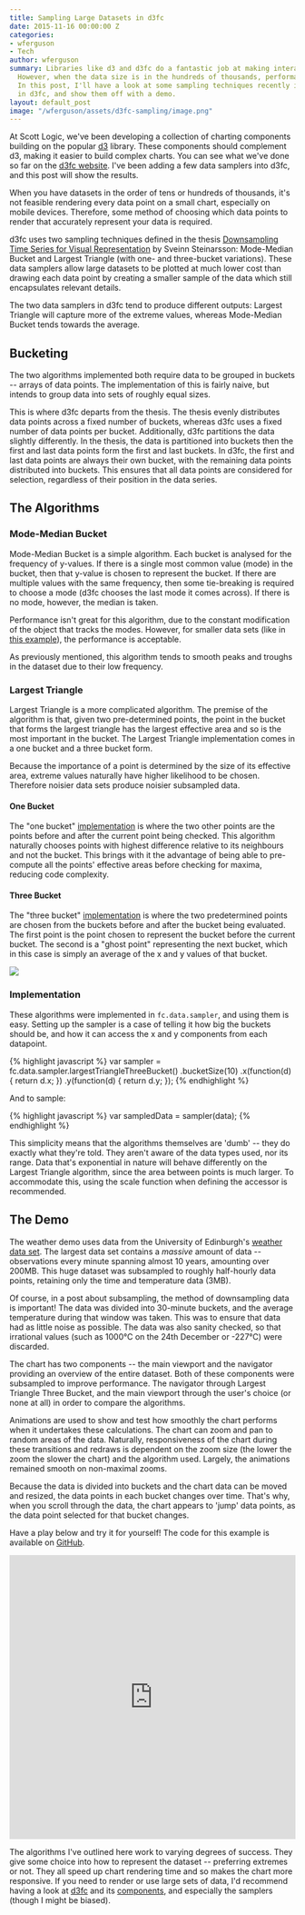 ```yaml
---
title: Sampling Large Datasets in d3fc
date: 2015-11-16 00:00:00 Z
categories:
- wferguson
- Tech
author: wferguson
summary: Libraries like d3 and d3fc do a fantastic job at making interactive charts.
  However, when the data size is in the hundreds of thousands, performance suffers.
  In this post, I'll have a look at some sampling techniques recently implemented
  in d3fc, and show them off with a demo.
layout: default_post
image: "/wferguson/assets/d3fc-sampling/image.png"
---
```


At Scott Logic, we've been developing a collection of charting components building on the popular [d3](http://d3js.org/) library. These components should complement d3, making it easier to build complex charts. You can see what we've done so far on the [d3fc website](http://d3fc.io/). I've been adding a few data samplers into d3fc, and this post will show the results.

When you have datasets in the order of tens or hundreds of thousands, it's not feasible rendering every data point on a small chart, especially on mobile devices. Therefore, some method of choosing which data points to render that accurately represent your data is required.

d3fc uses two sampling techniques defined in the thesis [Downsampling Time Series for Visual Representation](http://skemman.is/stream/get/1946/15343/37285/3/SS_MSthesis.pdf) by Sveinn Steinarsson: Mode-Median Bucket and Largest Triangle (with one- and three-bucket variations). These data samplers allow large datasets to be plotted at much lower cost than drawing each data point by creating a smaller sample of the data which still encapsulates relevant details.

The two data samplers in d3fc tend to produce different outputs: Largest Triangle will capture more of the extreme values, whereas Mode-Median Bucket tends towards the average.

## Bucketing

The two algorithms implemented both require data to be grouped in buckets -- arrays of data points. The implementation of this is fairly naive, but intends to group data into sets of roughly equal sizes.

This is where d3fc departs from the thesis. The thesis evenly distributes data points across a fixed number of buckets, whereas d3fc uses a fixed number of data points per bucket. Additionally, d3fc partitions the data slightly differently. In the thesis, the data is partitioned into buckets then the first and last data points form the first and last buckets. In d3fc, the first and last data points are always their own bucket, with the remaining data points distributed into buckets. This ensures that all data points are considered for selection, regardless of their position in the data series.

## The Algorithms

### Mode-Median Bucket

Mode-Median Bucket is a simple algorithm. Each bucket is analysed for the frequency of y-values. If there is a single most common value (mode) in the bucket, then that y-value is chosen to represent the bucket. If there are multiple values with the same frequency, then some tie-breaking is required to choose a mode (d3fc chooses the last mode it comes across). If there is no mode, however, the median is taken.

Performance isn't great for this algorithm, due to the constant modification of the object that tracks the modes. However, for smaller data sets (like in [this example](https://d3fc.io/api/sample-api.html#mode-median)), the performance is acceptable.

As previously mentioned, this algorithm tends to smooth peaks and troughs in the dataset due to their low frequency.

### Largest Triangle

Largest Triangle is a more complicated algorithm. The premise of the algorithm is that, given two pre-determined points, the point in the bucket that forms the largest triangle has the largest effective area and so is the most important in the bucket. The Largest Triangle implementation comes in a one bucket and a three bucket form.

Because the importance of a point is determined by the size of its effective area, extreme values naturally have higher likelihood to be chosen. Therefore noisier data sets produce noisier subsampled data.

#### One Bucket

The "one bucket" [implementation](https://d3fc.io/api/sample-api.html#largest-triangle-one-bucket) is where the two other points are the points before and after the current point being checked. This algorithm naturally chooses points with highest difference relative to its neighbours and not the bucket. This brings with it the advantage of being able to pre-compute all the points' effective areas before checking for maxima, reducing code complexity.

#### Three Bucket

The "three bucket" [implementation](https://d3fc.io/api/sample-api.html#largest-triangle-three-buckets) is where the two predetermined points are chosen from the buckets before and after the bucket being evaluated. The first point is the point chosen to represent the bucket before the current bucket. The second is a "ghost point" representing the next bucket, which in this case is simply an average of the x and y values of that bucket.

<img src="{{ site.baseurl }}/wferguson/assets/d3fc-sampling/image.PNG" />

### Implementation

These algorithms were implemented in `fc.data.sampler`, and using them is easy. Setting up the sampler is a case of telling it how big the buckets should be, and how it can access the x and y components from each datapoint.

{% highlight javascript %}
var sampler = fc.data.sampler.largestTriangleThreeBucket()
    .bucketSize(10)
    .x(function(d) { return d.x; })
    .y(function(d) { return d.y; });
{% endhighlight %}

And to sample:

{% highlight javascript %}
var sampledData = sampler(data);
{% endhighlight %}

This simplicity means that the algorithms themselves are 'dumb' -- they do exactly what they're told. They aren't aware of the data types used, nor its range. Data that's exponential in nature will behave differently on the Largest Triangle algorithm, since the area between points is much larger. To accommodate this, using the scale function when defining the accessor is recommended.

## The Demo
The weather demo uses data from the University of Edinburgh's [weather data set](http://www.ed.ac.uk/schools-departments/geosciences/weather-station/download-weather-data). The largest data set contains a *massive* amount of data -- observations every minute spanning almost 10 years, amounting over 200MB. This huge dataset was subsampled to roughly half-hourly data points, retaining only the time and temperature data (3MB).

Of course, in a post about subsampling, the method of downsampling data is important! The data was divided into 30-minute buckets, and the average temperature during that window was taken. This was to ensure that data had as little noise as possible. The data was also sanity checked, so that irrational values (such as 1000&deg;C on the 24th December or -227&deg;C) were discarded.

The chart has two components -- the main viewport and the navigator providing an overview of the entire dataset. Both of these components were subsampled to improve performance. The navigator through Largest Triangle Three Bucket, and the main viewport through the user's choice (or none at all) in order to compare the algorithms.

Animations are used to show and test how smoothly the chart performs when it undertakes these calculations. The chart can zoom  and pan to random areas of the data. Naturally, responsiveness of the chart during these transitions and redraws is dependent on the zoom size (the lower the zoom the slower the chart) and the algorithm used. Largely, the animations remained smooth on non-maximal zooms.

Because the data is divided into buckets and the chart data can be moved and resized, the data points in each bucket changes over time. That's why, when you scroll through the data, the chart appears to 'jump' data points, as the data point selected for that bucket changes.

Have a play below and try it for yourself! The code for this example is available on [GitHub](https://github.com/WPFerg/wpferg.github.io/tree/master/d3fc-samplers).

<iframe src="http://wpferg.github.io/d3fc-samplers" style="width: 100%; height: 500px; border: none; overflow: hidden;"></iframe>

The algorithms I've outlined here work to varying degrees of success. They give some choice into how to represent the dataset -- preferring extremes or not. They all speed up chart rendering time and so makes the chart more responsive. If you need to render or use large sets of data, I'd recommend having a look at [d3fc](http://d3fc.io/) and its [components](https://d3fc.io/introduction/getting-started.html), and especially the samplers (though I might be biased).
